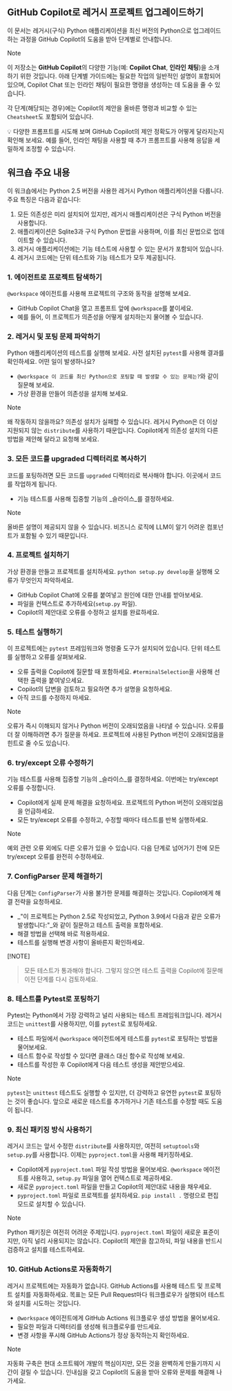 ## GitHub Copilot로 레거시 프로젝트 업그레이드하기

이 문서는 레거시(구식) Python 애플리케이션을 최신 버전의 Python으로 업그레이드하는 과정을 GitHub Copilot의 도움을 받아 단계별로 안내합니다.

> [!NOTE]
> 이 저장소는 **GitHub Copilot**의 다양한 기능(예: **Copilot Chat**, **인라인 채팅**)을 소개하기 위한 것입니다. 아래 단계별 가이드에는 필요한 작업의 일반적인 설명이 포함되어 있으며, Copilot Chat 또는 인라인 채팅이 필요한 명령을 생성하는 데 도움을 줄 수 있습니다.
>
> 각 단계(해당되는 경우)에는 Copilot의 제안을 올바른 명령과 비교할 수 있는 `Cheatsheet`도 포함되어 있습니다.
>
> 💡 다양한 프롬프트를 시도해 보며 GitHub Copilot의 제안 정확도가 어떻게 달라지는지 확인해 보세요. 예를 들어, 인라인 채팅을 사용할 때 추가 프롬프트를 사용해 응답을 세밀하게 조정할 수 있습니다.

## 워크숍 주요 내용

이 워크숍에서는 Python 2.5 버전을 사용한 레거시 Python 애플리케이션을 다룹니다. 주요 특징은 다음과 같습니다:

1. 모든 의존성은 미리 설치되어 있지만, 레거시 애플리케이션은 구식 Python 버전을 사용합니다.
1. 애플리케이션은 Sqlite3과 구식 Python 문법을 사용하며, 이를 최신 문법으로 업데이트할 수 있습니다.
1. 레거시 애플리케이션에는 기능 테스트에 사용할 수 있는 문서가 포함되어 있습니다.
1. 레거시 코드에는 단위 테스트와 기능 테스트가 모두 제공됩니다.


### 1. 에이전트로 프로젝트 탐색하기

`@workspace` 에이전트를 사용해 프로젝트의 구조와 동작을 설명해 보세요.

- GitHub Copilot Chat을 열고 프롬프트 앞에 `@workspace`를 붙이세요.
- 예를 들어, 이 프로젝트가 의존성을 어떻게 설치하는지 물어볼 수 있습니다.

### 2. 레거시 및 포팅 문제 파악하기

Python 애플리케이션의 테스트를 실행해 보세요. 사전 설치된 `pytest`를 사용해 결과를 확인하세요. 어떤 일이 발생하나요?

- `@workspace 이 코드를 최신 Python으로 포팅할 때 발생할 수 있는 문제는?`와 같이 질문해 보세요.
- 가상 환경을 만들어 의존성을 설치해 보세요.

> [!NOTE]
> 왜 작동하지 않을까요? 의존성 설치가 실패할 수 있습니다. 레거시 Python은 더 이상 지원되지 않는 `distribute`를 사용하기 때문입니다.
> Copilot에게 의존성 설치의 다른 방법을 제안해 달라고 요청해 보세요.


### 3. 모든 코드를 upgraded 디렉터리로 복사하기

코드를 포팅하려면 모든 코드를 `upgraded` 디렉터리로 복사해야 합니다. 이곳에서 코드를 작업하게 됩니다.

- 기능 테스트를 사용해 집중할 기능의 _슬라이스_를 결정하세요.

> [!NOTE]
> 올바른 설명이 제공되지 않을 수 있습니다. 비즈니스 로직에 LLM이 알기 어려운 컴포넌트가 포함될 수 있기 때문입니다.


### 4. 프로젝트 설치하기

가상 환경을 만들고 프로젝트를 설치하세요. `python setup.py develop`을 실행해 오류가 무엇인지 파악하세요.

- GitHub Copilot Chat에 오류를 붙여넣고 원인에 대한 안내를 받아보세요.
- 파일을 컨텍스트로 추가하세요(`setup.py` 파일).
- Copilot의 제안대로 오류를 수정하고 설치를 완료하세요.


### 5. 테스트 실행하기

이 프로젝트에는 `pytest` 프레임워크와 명령줄 도구가 설치되어 있습니다. 단위 테스트를 실행하고 오류를 살펴보세요.

- 오류 출력을 Copilot에 질문할 때 포함하세요. `#terminalSelection`을 사용해 선택한 출력을 붙여넣으세요.
- Copilot의 답변을 검토하고 필요하면 추가 설명을 요청하세요.
- 아직 코드를 수정하지 마세요.

> [!NOTE]
> 오류가 즉시 이해되지 않거나 Python 버전이 오래되었음을 나타낼 수 있습니다. 오류를 더 잘 이해하려면 추가 질문을 하세요. 프로젝트에 사용된 Python 버전이 오래되었음을 힌트로 줄 수도 있습니다.

### 6. try/except 오류 수정하기

기능 테스트를 사용해 집중할 기능의 _슬라이스_를 결정하세요. 이번에는 try/except 오류를 수정합니다.

- Copilot에게 실제 문제 해결을 요청하세요. 프로젝트의 Python 버전이 오래되었음을 언급하세요.
- 모든 try/except 오류를 수정하고, 수정할 때마다 테스트를 반복 실행하세요.

> [!NOTE]
> 예외 관련 오류 외에도 다른 오류가 있을 수 있습니다. 다음 단계로 넘어가기 전에 모든 try/except 오류를 완전히 수정하세요.


### 7. ConfigParser 문제 해결하기

다음 단계는 `ConfigParser`가 사용 불가한 문제를 해결하는 것입니다. Copilot에게 해결 전략을 요청하세요.

- _"이 프로젝트는 Python 2.5로 작성되었고, Python 3.9에서 다음과 같은 오류가 발생합니다:"_와 같이 질문하고 테스트 출력을 포함하세요.
- 해결 방법을 선택해 바로 적용하세요.
- 테스트를 실행해 변경 사항이 올바른지 확인하세요.

[!NOTE]
> 모든 테스트가 통과해야 합니다. 그렇지 않으면 테스트 출력을 Copilot에 질문해 이전 단계를 다시 검토하세요.


### 8. 테스트를 Pytest로 포팅하기

Pytest는 Python에서 가장 강력하고 널리 사용되는 테스트 프레임워크입니다. 레거시 코드는 `unittest`를 사용하지만, 이를 `pytest`로 포팅하세요.

- 테스트 파일에서 `@workspace` 에이전트에게 테스트를 `pytest`로 포팅하는 방법을 물어보세요.
- 테스트 함수로 작성할 수 있다면 클래스 대신 함수로 작성해 보세요.
- 테스트를 작성한 후 Copilot에게 다음 테스트 생성을 제안받으세요.

> [!NOTE]
> `pytest`는 `unittest` 테스트도 실행할 수 있지만, 더 강력하고 유연한 `pytest`로 포팅하는 것이 좋습니다. 앞으로 새로운 테스트를 추가하거나 기존 테스트를 수정할 때도 도움이 됩니다.

### 9. 최신 패키징 방식 사용하기

레거시 코드는 앞서 수정한 `distribute`를 사용하지만, 여전히 `setuptools`와 `setup.py`를 사용합니다. 이제는 `pyproject.toml`을 사용해 패키징하세요.

- Copilot에게 `pyproject.toml` 파일 작성 방법을 물어보세요. `@workspace` 에이전트를 사용하고, `setup.py` 파일을 열어 컨텍스트로 제공하세요.
- 새로운 `pyproject.toml` 파일을 만들고 Copilot의 제안대로 내용을 채우세요.
- `pyproject.toml` 파일로 프로젝트를 설치하세요. `pip install .` 명령으로 편집 모드로 설치할 수 있습니다.

> [!NOTE]
> Python 패키징은 여전히 어려운 주제입니다. `pyproject.toml` 파일이 새로운 표준이지만, 아직 널리 사용되지는 않습니다. Copilot의 제안을 참고하되, 파일 내용을 반드시 검증하고 설치를 테스트하세요.

### 10. GitHub Actions로 자동화하기

레거시 프로젝트에는 자동화가 없습니다. GitHub Actions를 사용해 테스트 및 프로젝트 설치를 자동화하세요. 목표는 모든 Pull Request마다 워크플로우가 실행되어 테스트와 설치를 시도하는 것입니다.

- `@workspace` 에이전트에게 GitHub Actions 워크플로우 생성 방법을 물어보세요.
- 필요한 파일과 디렉터리를 생성해 워크플로우를 만드세요.
- 변경 사항을 푸시해 GitHub Actions가 정상 동작하는지 확인하세요.

> [!NOTE]
> 자동화 구축은 현대 소프트웨어 개발의 핵심이지만, 모든 것을 완벽하게 만들기까지 시간이 걸릴 수 있습니다.
> 인내심을 갖고 Copilot의 도움을 받아 오류와 문제를 해결해 나가세요.
